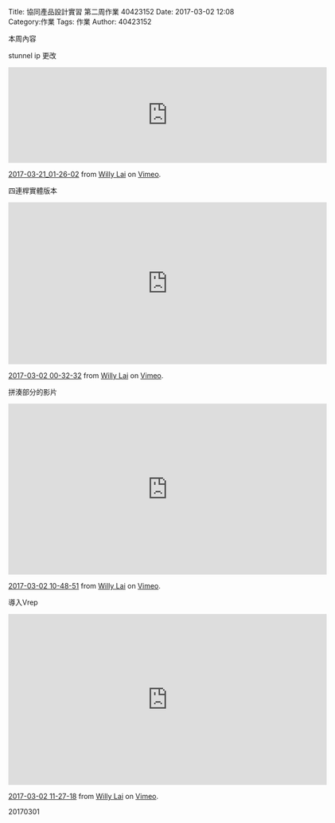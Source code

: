 Title: 協同產品設計實習 第二周作業 40423152
Date: 2017-03-02 12:08
Category:作業
Tags: 作業
Author: 40423152



<!-- PELICAN_END_SUMMARY -->

本周內容

stunnel  ip 更改
<iframe src="https://player.vimeo.com/video/209247660" width="640" height="192" frameborder="0" webkitallowfullscreen mozallowfullscreen allowfullscreen></iframe>
<p><a href="https://vimeo.com/209247660">2017-03-21_01-26-02</a> from <a href="https://vimeo.com/user46451216">Willy Lai</a> on <a href="https://vimeo.com">Vimeo</a>.</p>


四連桿實體版本
<iframe src="https://player.vimeo.com/video/206266484" width="640" height="325" frameborder="0" webkitallowfullscreen mozallowfullscreen allowfullscreen></iframe>
<p><a href="https://vimeo.com/206266484">2017-03-02 00-32-32</a> from <a href="https://vimeo.com/user46451216">Willy Lai</a> on <a href="https://vimeo.com">Vimeo</a>.</p>


拼湊部分的影片

<iframe src="https://player.vimeo.com/video/206343950" width="640" height="343" frameborder="0" webkitallowfullscreen mozallowfullscreen allowfullscreen></iframe>
<p><a href="https://vimeo.com/206343950">2017-03-02 10-48-51</a> from <a href="https://vimeo.com/user46451216">Willy Lai</a> on <a href="https://vimeo.com">Vimeo</a>.</p>

導入Vrep

<iframe src="https://player.vimeo.com/video/206347476" width="640" height="343" frameborder="0" webkitallowfullscreen mozallowfullscreen allowfullscreen></iframe>
<p><a href="https://vimeo.com/206347476">2017-03-02 11-27-18</a> from <a href="https://vimeo.com/user46451216">Willy Lai</a> on <a href="https://vimeo.com">Vimeo</a>.</p>

20170301